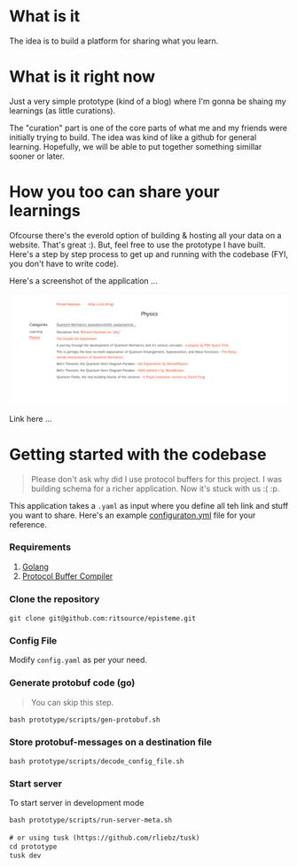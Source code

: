# What is it
The idea is to build a platform for sharing what you learn.

# What is it right now
Just a very simple prototype (kind of a blog) where I'm gonna be shaing my learnings (as little curations).

The "curation" part is one of the core parts of what me and my friends were initially trying to build. The idea was kind of like a github for general learning. Hopefully, we will be able to put together something simillar sooner or later.
<!--- More about that here ... -->

# How you too can share your learnings
Ofcourse there's the everold option of building & hosting all your data on a website. That's great :). But, feel free to use the prototype I have built. Here's a step by step process to get up and running with the codebase (FYI, you don't have to write code). 

Here's a screenshot of the application ...

![screenshot](https://raw.githubusercontent.com/ritsource/episteme/master/assets/screenshots/screenshot.0.png)

Link here ...

# Getting started with the codebase

> Please don't ask why did I use protocol buffers for this project. I was building schema for a richer application. Now it's stuck with us :( :p.

This application takes a `.yaml` as input where you define all teh link and stuff you want to share. Here's an example [configuraton.yml]() file for your reference.

### Requirements
1. [Golang](https://golang.org)
2. [Protocol Buffer Compiler](https://grpc.io/docs/protoc-installation)

### Clone the repository
```
git clone git@github.com:ritsource/episteme.git
```

### Config File
Modify `config.yaml` as per your need. 

### Generate protobuf code (go)
> You can skip this step.

```shell
bash prototype/scripts/gen-protobuf.sh
```

### Store protobuf-messages on a destination file

```shell
bash prototype/scripts/decode_config_file.sh
```

### Start server
To start server in development mode
```shell
bash prototype/scripts/run-server-meta.sh

# or using tusk (https://github.com/rliebz/tusk)
cd prototype
tusk dev
```








